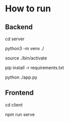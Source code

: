 # How to run
## Backend
cd server

python3 -m venv ./

source ./bin/activate

pip install -r requirements.txt

python ./app.py

## Frontend
cd client

npm run serve

